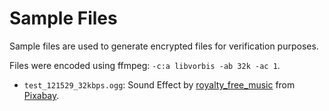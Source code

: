 # Sample Files

Sample files are used to generate encrypted files for verification purposes.

Files were encoded using ffmpeg: `-c:a libvorbis -ab 32k -ac 1`.

- `test_121529_32kbps.ogg`: Sound Effect by [royalty_free_music][royalty_free_music] from [Pixabay][Pixabay].

[royalty_free_music]: https://pixabay.com/users/royalty_free_music-30304778/
[Pixabay]: https://pixabay.com/
